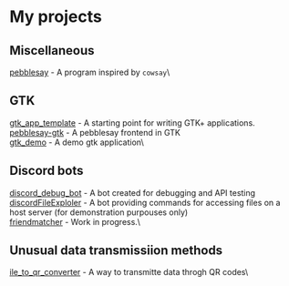 # My projects

## Miscellaneous
[pebblesay](https://github.com/wiktorpp/pebblesay) - A program inspired by `cowsay`\

## GTK
[gtk_app_template](https://github.com/wiktorpp/gtk_app_template) - A starting point for writing GTK+ applications.\
[pebblesay-gtk](https://github.com/wiktorpp/pebblesay-gtk) - A pebblesay frontend in GTK\
[gtk_demo](https://github.com/wiktorpp/gtk_demo) - A demo gtk application\

## Discord bots
[discord_debug_bot](https://github.com/wiktorpp/discord_debug_bot) - A bot created for debugging and API testing\
[discordFileExploler](https://github.com/wiktorpp/discordFileExploler) - A bot providing commands for accessing files on a host server (for demonstration purpouses only)\
[friendmatcher](https://github.com/wiktorpp/friendmatcher) - Work in progress.\

## Unusual data transmissiion methods
[ile_to_qr_converter](https://github.com/wiktorpp/file_to_qr_converter) - A way to transmitte data throgh QR codes\
